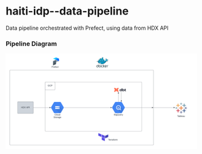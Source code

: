 # haiti-idp--data-pipeline
Data pipeline orchestrated with Prefect, using data from HDX API





### Pipeline Diagram
![](misc/pipeline-architecture.png)
